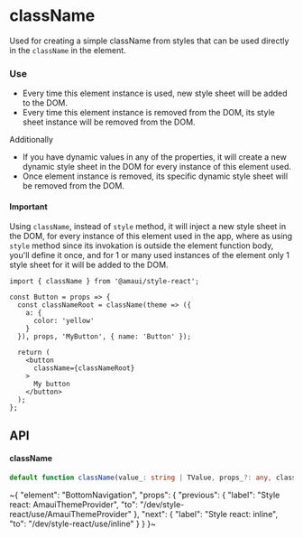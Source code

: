 
# className

Used for creating a simple className from styles that can be used directly in the `className` in the element.

### Use

- Every time this element instance is used, new style sheet will be added to the DOM.
- Every time this element instance is removed from the DOM, its style sheet instance will be removed from the DOM.

Additionally
- If you have dynamic values in any of the properties, it will create a new dynamic style sheet in the DOM for every instance of this element used.
- Once element instance is removed, its specific dynamic style sheet will be removed from the DOM.

#### Important
Using `className`, instead of `style` method, it will inject a new style sheet in the DOM, for every instance of this element used in the app, where as using `style` method since its invokation is outside the element function body, you'll define it once, and for 1 or many used instances of the element only 1 style sheet for it will be added to the DOM.

```tsx
import { className } from '@amaui/style-react';

const Button = props => {
  const classNameRoot = className(theme => ({
    a: {
      color: 'yellow'
    }
  }), props, 'MyButton', { name: 'Button' });

  return (
    <button
      className={classNameRoot}
    >
      My button
    </button>
  );
};
```

## API

#### className

```ts
default function className(value_: string | TValue, props_?: any, className_?: string, options_?: IOptions): string;
```


~{
  "element": "BottomNavigation",
  "props": {
    "previous": {
      "label": "Style react: AmauiThemeProvider",
      "to": "/dev/style-react/use/AmauiThemeProvider"
    },
    "next": {
      "label": "Style react: inline",
      "to": "/dev/style-react/use/inline"
    }
  }
}~
